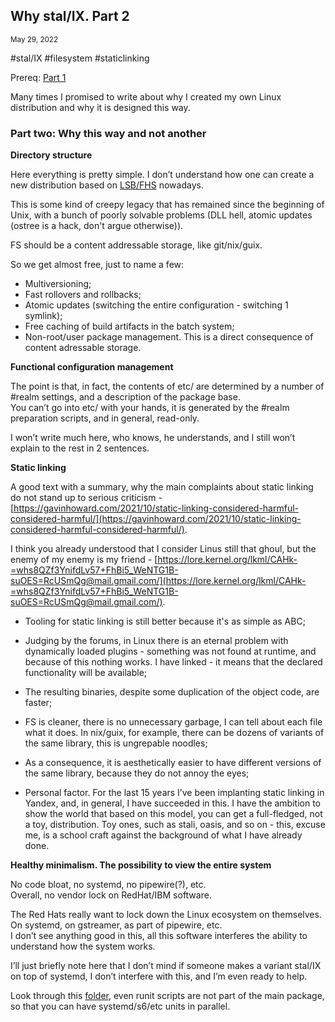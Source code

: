 ## Why stal/IX. Part 2
<sup> May 29, 2022 </sup>

#stal/IX #filesystem #staticlinking

Prereq: [Part 1](9_Stalix1.md)

Many times I promised to write about why I created my own Linux distribution and why it is designed this way.

### Part two: Why this way and not another

**Directory structure**

Here everything is pretty simple. I don’t understand how one can create a new distribution based on [LSB/FHS](https://en.wikipedia.org/wiki/Filesystem_Hierarchy_Standard) nowadays.

This is some kind of creepy legacy that has remained since the beginning of Unix, with a bunch of poorly solvable problems (DLL hell, atomic updates (ostree is a hack, don't argue otherwise)).

FS should be a content addressable storage, like git/nix/guix.

So we get almost free, just to name a few:
- Multiversioning;
- Fast rollovers and rollbacks;
- Atomic updates (switching the entire configuration - switching 1 symlink);
- Free caching of build artifacts in the batch system;
- Non-root/user package management. This is a direct consequence of content adressable storage.

**Functional configuration management**

The point is that, in fact, the contents of etc/ are determined by a number of #realm settings, and a description of the package base.<br>
You can’t go into etc/ with your hands, it is generated by the #realm preparation scripts, and in general, read-only.

I won’t write much here, who knows, he understands, and I still won’t explain to the rest in 2 sentences.

**Static linking**

A good text with a summary, why the main complaints about static linking do not stand up to serious criticism - [https://gavinhoward.com/2021/10/static-linking-considered-harmful-considered-harmful/](https://gavinhoward.com/2021/10/static-linking-considered-harmful-considered-harmful/).

I think you already understood that I consider Linus still that ghoul, but the enemy of my enemy is my friend - [https://lore.kernel.org/lkml/CAHk-=whs8QZf3YnifdLv57+FhBi5_WeNTG1B-suOES=RcUSmQg@mail.gmail.com/](https://lore.kernel.org/lkml/CAHk-=whs8QZf3YnifdLv57+FhBi5_WeNTG1B-suOES=RcUSmQg@mail.gmail.com/).

- Tooling for static linking is still better because it's as simple as ABC;

- Judging by the forums, in Linux there is an eternal problem with dynamically loaded plugins - something was not found at runtime, and because of this nothing works. I have linked - it means that the declared functionality will be available;

- The resulting binaries, despite some duplication of the object code, are faster;

- FS is cleaner, there is no unnecessary garbage, I can tell about each file what it does. In nix/guix, for example, there can be dozens of variants of the same library, this is ungrepable noodles;

- As a consequence, it is aesthetically easier to have different versions of the same library, because they do not annoy the eyes;

- Personal factor. For the last 15 years I’ve been implanting static linking in Yandex, and, in general, I have succeeded in this. I have the ambition to show the world that based on this model, you can get a full-fledged, not a toy, distribution. Toy ones, such as stali, oasis, and so on - this, excuse me, is a school craft against the background of what I have already done.

**Healthy minimalism. The possibility to view the entire system**

No code bloat, no systemd, no pipewire(?), etc.<br>
Overall, no vendor lock on RedHat/IBM software.

The Red Hats really want to lock down the Linux ecosystem on themselves. On systemd, on gstreamer, as part of pipewire, etc.<br>
I don’t see anything good in this, all this software interferes the ability to understand how the system works.

I’ll just briefly note here that I don’t mind if someone makes a variant stal/IX on top of systemd, I don’t interfere with this, and I’m even ready to help.

Look through this [folder](https://git.sr.ht/~pg/ix/tree/main/item/pkgs/bin/dbus), even runit scripts are not part of the main package, so that you can have systemd/s6/etc units in parallel.
